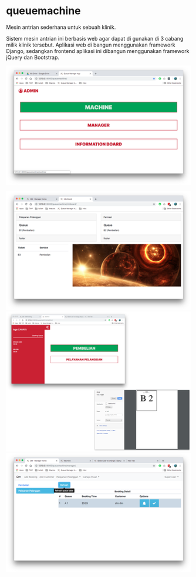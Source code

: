 # queuemachine

Mesin antrian sederhana untuk sebuah klinik.

Sistem mesin antrian ini berbasis web agar dapat di gunakan di 3 cabang milik klinik tersebut. Aplikasi web di bangun menggunakan framework Django, sedangkan frontend aplikasi ini dibangun menggunakan framework jQuery dan Bootstrap.

![](screenshots/home.png)

![](screenshots/Screen%20Shot%202019-03-07%20at%2023.47.34.png)
![](screenshots/Screen%20Shot%202019-03-07%20at%2023.33.59.png)
![](screenshots/Screen%20Shot%202019-03-07%20at%2023.36.54.png)
